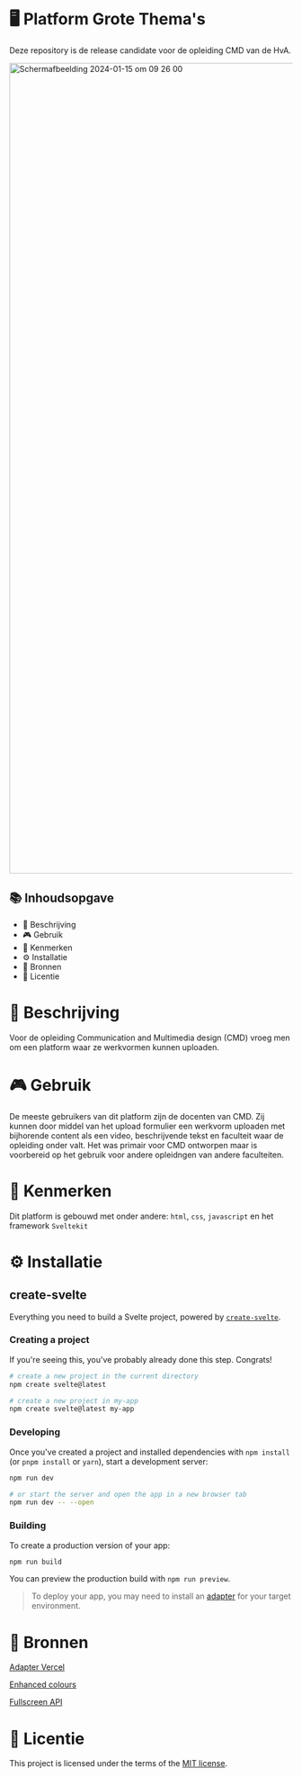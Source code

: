 # 🖥️ Platform Grote Thema's 

Deze repository is de release candidate voor de opleiding CMD van de HvA. 

<img width="1440" alt="Scherm­afbeelding 2024-01-15 om 09 26 00" src="https://github.com/Tristandemuijnck/lets-jam-webapplicatie/assets/89298385/73c761a7-6b16-40c1-80e5-ada6b99c00b2">

## 📚 Inhoudsopgave

* 📝 Beschrijving
* 🎮 Gebruik
* 🎨 Kenmerken
* ⚙️ Installatie
* 🔗 Bronnen
* 💎 Licentie

# 📝 Beschrijving

Voor de opleiding Communication and Multimedia design (CMD) vroeg men om een platform waar ze werkvormen kunnen uploaden. 

# 🎮 Gebruik

De meeste gebruikers van dit platform zijn de docenten van CMD. Zij kunnen door middel van het upload formulier een werkvorm uploaden met bijhorende content als een video, beschrijvende tekst en faculteit waar de opleiding onder valt. Het was primair voor CMD ontworpen maar is voorbereid op het gebruik voor andere opleidngen van andere faculteiten.

# 🎨 Kenmerken

Dit platform is gebouwd met onder andere: `html`, `css`, `javascript` en het framework `Sveltekit`

# ⚙️ Installatie 
## create-svelte

Everything you need to build a Svelte project, powered by [`create-svelte`](https://github.com/sveltejs/kit/tree/master/packages/create-svelte).

### Creating a project

If you're seeing this, you've probably already done this step. Congrats!

```bash
# create a new project in the current directory
npm create svelte@latest

# create a new project in my-app
npm create svelte@latest my-app
```

### Developing

Once you've created a project and installed dependencies with `npm install` (or `pnpm install` or `yarn`), start a development server:

```bash
npm run dev

# or start the server and open the app in a new browser tab
npm run dev -- --open
```

### Building

To create a production version of your app:

```bash
npm run build
```

You can preview the production build with `npm run preview`.

> To deploy your app, you may need to install an [adapter](https://kit.svelte.dev/docs/adapters) for your target environment.

# 🔗 Bronnen

[Adapter Vercel](https://www.npmjs.com/package/@sveltejs/adapter-vercel)

[Enhanced colours](https://oklch.com/)

[Fullscreen API](https://developer.mozilla.org/en-US/docs/Web/API/Fullscreen_API)

# 💎 Licentie

This project is licensed under the terms of the [MIT license](./LICENSE).
